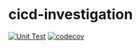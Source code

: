 # cicd-investigation

[![Unit Test](https://github.com/ryutah/cicd-investigation/workflows/Unit%20Test/badge.svg)](https://github.com/ryutah/cicd-investigation/actions?query=workflow%3A"Unit+Test")
[![codecov](https://codecov.io/gh/ryutah/cicd-investigation/branch/master/graph/badge.svg?token=BJLNEE8WWH)](https://codecov.io/gh/ryutah/cicd-investigation)
